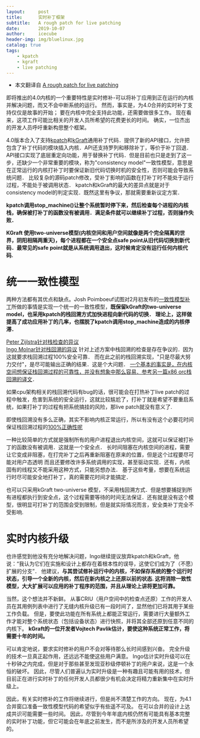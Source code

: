 ```yaml
---
layout:     post
title:      实时补丁框架
subtitle:   A rough patch for live patching
date:       2019-10-07
author:     icecube
header-img: img/bluelinux.jpg
catalog: true
tags:
    - kpatch
    - kgraft
    - live patching
---
```


* 本文翻译自 [A rough patch for live patching](https://lwn.net/Articles/634649/)

即将推出的4.0内核的一个重要特性是实时修补-可以将补丁应用到正在运行的内核并解决问题，而又不会中断系统的运行。
然而，事实是，为4.0合并的实时补丁支持仅仅是故事的开始； 要在内核中完全支持此功能，还需要做很多工作。
现在看来，这项工作可能比相关的开发人员所希望的花费更长的时间。 确实，一位杰出的开发人员呼吁重新构思整个框架。

4.0版本合入了支持[kpatch](https://lwn.net/Articles/597407/)和[kGraft](https://lwn.net/Articles/596854/)通用补丁代码．提供了新的API接口，允许把包含了补丁代码的模块插入内核．API还支持罗列和移除补丁，等价于补丁回退．API接口实现了底层重定向功能，用于替换补丁代码．但是目前也只是走到了这一步，还缺少一个非常重要的模块，称为"consistency model"一致性模型，意思是在正常运行的内核打补丁时要保证新旧代码切换时机的安全性，否则可能会导致系统问题．
比较复杂的源码patch修改，受补丁影响的函数在打补丁时不能处于运行过程，不能处于被调用状态．
kpatch和kGraft的最大的差异点就是对于consistency model的判定实现．既然这里有争议，那就需要重新议定方案．

**kpatch调用stop_machine()让整个系统暂时停下来，然后检查每个进程的内核栈，确保被打补丁的函数没有被调用．满足条件就可以继续补丁过程，否则操作失败．**

**KGraft 使用two-universe模型(内核空间和用户空间就像是两个完全隔离的世界，阴阳相隔两重天)，每个进程都在一个安全点safe point从旧代码切换到新代码．最常见的safe point就是从系统调用退出，这时候肯定没有运行任何内核代码.**

# 统一一致性模型
两种方法都有其优点和缺点。Josh Poimboeuf试图对2月初发布的[一致性模型补丁](https://lwn.net/Articles/632582/)所做的事情是实现一个统一的一致性模型，**既保留kGraft的two-universe model，也采用kpatch的栈回溯方式加快进程向新代码的切换．
理论上，这样做提高了成功应用补丁的几率，也摆脱了kpatch调用stop_machine造成的内核停滞．**

[Peter Zijlstra针对栈检查的异议](https://lwn.net/Articles/634653/)     
[Ingo Molnar针对栈回溯的异议](https://lwn.net/Articles/634654/)
针对上述方案中栈回溯的检查是存在争议的．因为这就要求栈回溯过程100%安全可靠．
而在此之前的栈回溯实现，"只是尽最大努力交付"，是尽可能输出正确的结果．这是个大问题．
[一个基本的事实是，在内核空间想保证栈回溯过程的可靠性，并没有想象中那么容易．参考另一篇x86 orc栈回溯的译文](https://l3b2w1.github.io/2019/10/07/x86-orc-stack-unwinder/)．

如果cpu架构相关的栈回溯代码有bug的话，很可能会在打热补丁live patch的过程中触发，危害到系统的安全运行，这就比较尴尬了，打补丁就是希望不要重启系统，如果打补丁的过程有把系统搞挂的风险，那live patch就没有意义了.

即使栈回溯没有多么正确，其实不影响内核正常运行，所以有没有这个必要花时间保证栈回溯过程的[100%正确性呢](https://lwn.net/Articles/634660/)

一种比较简单的方式就是强制所有的用户进程退出内核空间，这就可以保证被打补丁的函数没有被调用．这就是一个安全点．
长时间阻塞在内核空间的进程，需要让它变成非阻塞，在打完补丁之后再重新阻塞在原来的位置，但是这个过程要尽可能对用户态透明
而且还要修改许多系统调用的实现，甚至驱动实现．还有，内核固有的线程又不能采用这种方式，只能另想办法．
基于这些考量，想要在系统运行时尽可能安全地打补丁，真的需要花时间才能搞定．

也可以只采用kGraft two-universe 模型，不采用栈回溯方式．但是想要捕捉到所有进程都执行到安全点，这个过程需要等待的时间无法保证．还有就是没有这个模型，很明显可打补丁的范围会受到限制，但是就实际情况而言，安全类补丁完全不受影响.

# 实时内核升级

也许感觉到他没有充分地解决问题，Ingo继续提议放弃kpatch和kGraft，他说：“我认为它们在实施和设计上都存在着根本性的误导，这使它们成为了（不愿）扩展的分支”． 他建议，**与其尝试修补运行中的内核，不如保存系统的整个运行时状态，引导一个全新的内核，然后在新内核之上还原以前的状态. 这将消除一致性模型，大大扩展可以应用的补丁程序的范围，并且从理论上讲将更加可靠。**

当然，这个想法并不新鲜。 从事CRIU（用户空间中的检查点还原）工作的开发人员在其用例列表中进行了无缝内核升级已有一段时间了，显然他们已将其用于某些工作负载。 但是，要使此功能在所有系统上都能正常运行，需要进行大量额外工作才能对整个系统状态（包括设备状态）进行快照，并将其全部还原到任意不同的内核下。 **kGraft的一位开发者Vojtech Pavlik估计，要使这种系统正常工作，将需要十年的时间。**

可以肯定地说，要求实时修补的用户不会对等待那么长时间感到兴奋。 完全升级的技术一旦真正起作用，还远远不能使这些用户满意。 Ingo估计实时升级可以在十秒钟之内完成，但是对于那些甚至发现亚秒级停顿补丁的用户来说，这是一个永恒的破坏。 因此，尽管人们普遍认为实时升级是一种有趣且可能有用的技术，但目前正在进行实时补丁的任何开发人员都很少有机会决定将精力重新集中在实时升级上。

因此，有关实时修补的工作将继续进行，但是尚不清楚工作的方向。 现在，为4.1合并窗口准备一致性模型代码的希望似乎有些遥不可及。 在可以合并的设计上达成共识可能需要一些时间。 因此，尽管到今年年底内核仍然有可能具有基本完整的实时补丁功能，但它可能会在年底之前发生，而不是所涉及的开发人员所希望的。
